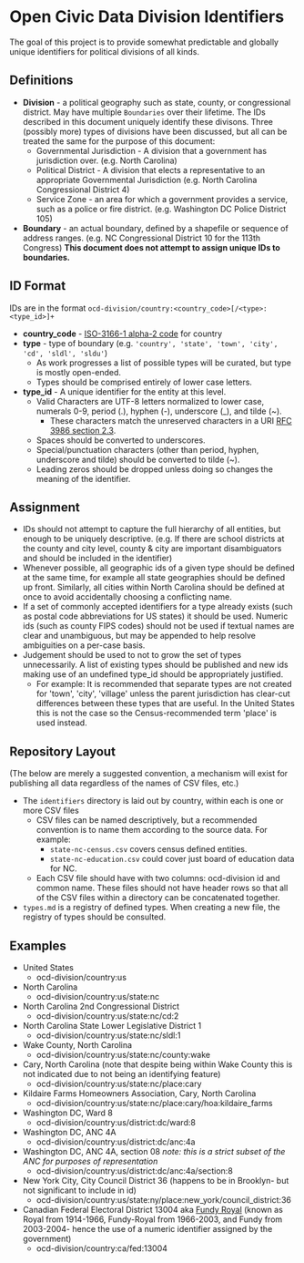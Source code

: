 # Open Civic Data Division Identifiers

The goal of this project is to provide somewhat predictable and globally unique identifiers for political divisions of all kinds.

## Definitions

* **Division** - a political geography such as state, county, or congressional district.  May have multiple `Boundaries` over their lifetime.  The IDs described in this document uniquely identify these divisons.  Three (possibly more) types of divisions have been discussed, but all can be treated the same for the purpose of this document:
   * Governmental Jurisdiction - A division that a government has jurisdiction over. (e.g. North Carolina)
   * Political District - A division that elects a representative to an appropriate Governmental Jurisdiction (e.g. North Carolina Congressional District 4)
   * Service Zone - an area for which a government provides a service, such as a police or fire district.  (e.g. Washington DC Police District 105) 
* **Boundary** - an actual boundary, defined by a shapefile or sequence of address ranges.  (e.g. NC Congressional District 10 for the 113th Congress)  **This document does not attempt to assign unique IDs to boundaries.**

## ID Format

IDs are in the format `ocd-division/country:<country_code>[/<type>:<type_id>]+`

* **country_code** - [ISO-3166-1 alpha-2 code](http://en.wikipedia.org/wiki/ISO_3166-1_alpha-2) for country
* **type** - type of boundary (e.g. `'country', 'state', 'town', 'city', 'cd', 'sldl', 'sldu'`)  
  * As work progresses a list of possible types will be curated, but type is mostly open-ended.
  * Types should be comprised entirely of lower case letters.
* **type_id** - A unique identifier for the entity at this level.  
  * Valid Characters are UTF-8 letters normalized to lower case, numerals 0-9, period (.), hyphen (-), underscore (\_), and tilde (~).
      * These characters match the unreserved characters in a URI [RFC 3986 section 2.3](http://www.rfc-editor.org/rfc/rfc3986.txt).
  * Spaces should be converted to underscores.
  * Special/punctuation characters (other than period, hyphen, underscore and tilde) should be converted to tilde (~).
  * Leading zeros should be dropped unless doing so changes the meaning of the identifier.


## Assignment

* IDs should not attempt to capture the full hierarchy of all entities, but enough to be uniquely descriptive.  (e.g. If there are school districts at the county and city level, county & city are important disambiguators and should be included in the identifier)
* Whenever possible, all geographic ids of a given type should be defined at the same time, for example all state geographies should be defined up front.  Similarly, all cities within North Carolina should be defined at once to avoid accidentally choosing a conflicting name.
* If a set of commonly accepted identifiers for a type already exists (such as postal code abbreviations for US states) it should be used.  Numeric ids (such as county FIPS codes) should not be used if textual names are clear and unambiguous, but may be appended to help resolve ambiguities on a per-case basis.
* Judgement should be used to not to grow the set of types unnecessarily.  A list of existing types should be published and new ids making use of an undefined type_id should be appropriately justified.
    * For example: It is recommended that separate types are not created for 'town', 'city', 'village' unless the parent jurisdiction has clear-cut differences between these types that are useful.  In the United States this is not the case so the Census-recommended term 'place' is used instead.


## Repository Layout

(The below are merely a suggested convention, a mechanism will exist for publishing all data regardless of the names of CSV files, etc.)

* The `identifiers` directory is laid out by country, within each is one or more CSV files
    * CSV files can be named descriptively, but a recommended convention is to name them according to the source data.  For example:
        * `state-nc-census.csv` covers census defined entities.
        * `state-nc-education.csv` could cover just board of education data for NC.
    * Each CSV file should have with two columns: ocd-division id and common name.  These files should not have header rows so that all of the CSV files within a directory can be concatenated together.
* ``types.md`` is a registry of defined types.  When creating a new file, the registry of types should be consulted.

## Examples

* United States
  * ocd-division/country:us
* North Carolina
  * ocd-division/country:us/state:nc
* North Carolina 2nd Congressional District
  * ocd-division/country:us/state:nc/cd:2
* North Carolina State Lower Legislative District 1 
  * ocd-division/country:us/state:nc/sldl:1
* Wake County, North Carolina
  * ocd-division/country:us/state:nc/county:wake
* Cary, North Carolina  (note that despite being within Wake County this is not indicated due to not being an identifying feature)
  * ocd-division/country:us/state:nc/place:cary
* Kildaire Farms Homeowners Association, Cary, North Carolina 
  * ocd-division/country:us/state:nc/place:cary/hoa:kildaire_farms
* Washington DC, Ward 8
  * ocd-division/country:us/district:dc/ward:8 
* Washington DC, ANC 4A
  * ocd-division/country:us/district:dc/anc:4a
* Washington DC, ANC 4A, section 08  _note: this is a strict subset of the ANC for purposes of representation_
  * ocd-division/country:us/district:dc/anc:4a/section:8
* New York City, City Council District 36 (happens to be in Brooklyn- but not significant to include in id)
  * ocd-division/country:us/state:ny/place:new_york/council_district:36
* Canadian Federal Electoral District 13004 aka [Fundy Royal](http://en.wikipedia.org/wiki/Fundy_Royal) (known as Royal from 1914-1966, Fundy-Royal from 1966-2003, and Fundy from 2003-2004- hence the use of a numeric identifier assigned by the government)
  * ocd-division/country:ca/fed:13004
